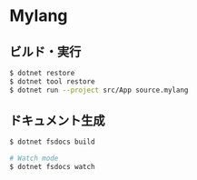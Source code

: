 # Mylang

## ビルド・実行

```bash
$ dotnet restore
$ dotnet tool restore
$ dotnet run --project src/App source.mylang
```

## ドキュメント生成

```bash
$ dotnet fsdocs build

# Watch mode
$ dotnet fsdocs watch
```
